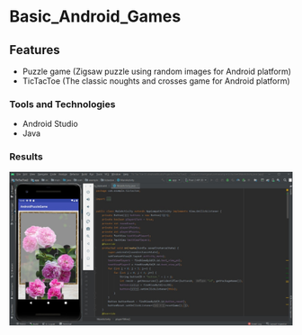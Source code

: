# Basic_Android_Games

## Features
- Puzzle game (Zigsaw puzzle using random images for Android platform)
- TicTacToe (The classic noughts and crosses game for Android platform)

### Tools and Technologies
- Android Studio
- Java

### Results

![output1](https://github.com/chakri01/Basic_Android_Games/blob/main/outputs/output1.jpeg)

